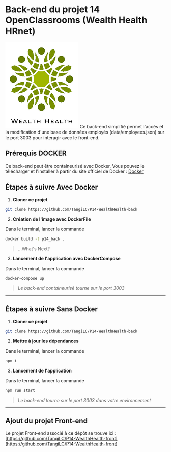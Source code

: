 # Back-end du projet 14 OpenClassrooms (Wealth Health HRnet)

![Wealth Health Logo](./data/WH_logo.png)
Ce back-end simplifié permet l'accès et la modification d'une base de données employés (data/employees.json) sur le port 3003 pour interagir avec le front-end.

## Prérequis DOCKER

Ce back-end peut être containeurisé avec Docker. Vous pouvez le télécharger et l'installer à partir du site officiel de Docker : [Docker](https://www.docker.com/get-started)

## Étapes à suivre Avec Docker

1. **Cloner ce projet**

```bash
git clone https://github.com/TangiLC/P14-WealthHealth-back
```

2. **Création de l'image avec DockerFile**

Dans le terminal, lancer la commande

```bash
docker build -t p14_back .
```

>...What's Next?

3. **Lancement de l'application avec DockerCompose**

Dans le terminal, lancer la commande

```bash
docker-compose up
```

>*Le back-end containeurisé tourne sur le port 3003*

______

## Étapes à suivre Sans Docker

1. **Cloner ce projet**

```bash
git clone https://github.com/TangiLC/P14-WealthHealth-back
```

2. **Mettre à jour les dépendances**

Dans le terminal, lancer la commande

```bash
npm i
```

3. **Lancement de l'application**

Dans le terminal, lancer la commande

```bash
npm run start
```

>*Le back-end tourne sur le port 3003 dans votre environnement*

______

## Ajout du projet Front-end

Le projet Front-end associé à ce dépôt se trouve ici :[https://github.com/TangiLC/P14-WealthHealth-front](https://github.com/TangiLC/P14-WealthHealth-front)


